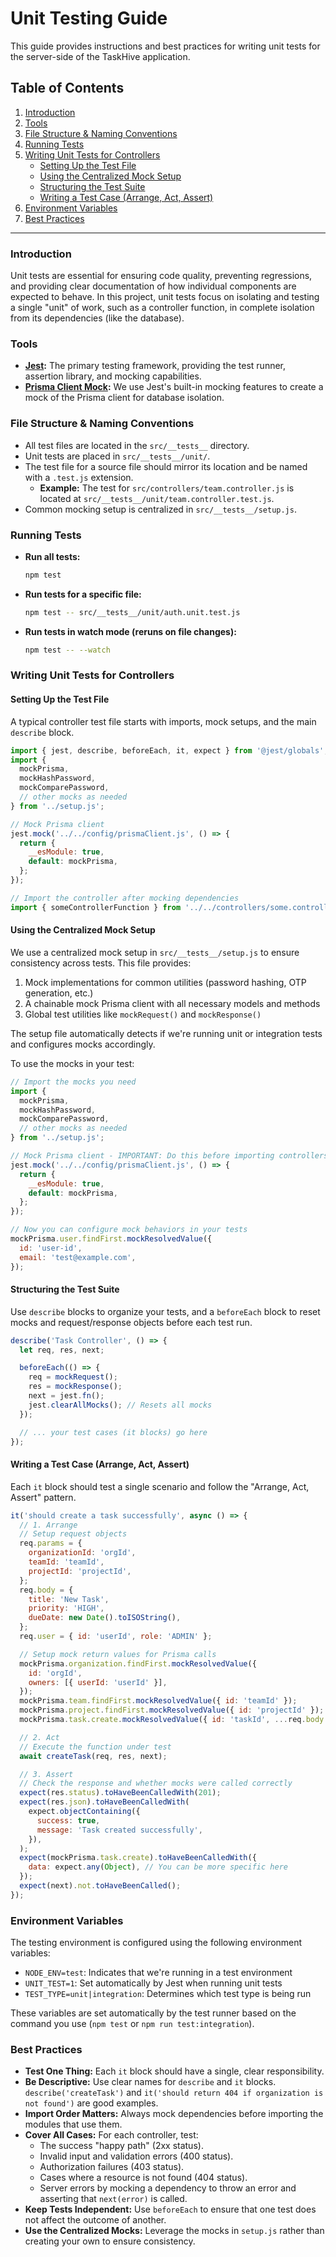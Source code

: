 # Unit Testing Guide

This guide provides instructions and best practices for writing unit tests for the server-side of the TaskHive application.

## Table of Contents

1. [Introduction](#introduction)
2. [Tools](#tools)
3. [File Structure & Naming Conventions](#file-structure--naming-conventions)
4. [Running Tests](#running-tests)
5. [Writing Unit Tests for Controllers](#writing-unit-tests-for-controllers)
   - [Setting Up the Test File](#setting-up-the-test-file)
   - [Using the Centralized Mock Setup](#using-the-centralized-mock-setup)
   - [Structuring the Test Suite](#structuring-the-test-suite)
   - [Writing a Test Case (Arrange, Act, Assert)](#writing-a-test-case-arrange-act-assert)
6. [Environment Variables](#environment-variables)
7. [Best Practices](#best-practices)

---

### Introduction

Unit tests are essential for ensuring code quality, preventing regressions, and providing clear documentation of how individual components are expected to behave. In this project, unit tests focus on isolating and testing a single "unit" of work, such as a controller function, in complete isolation from its dependencies (like the database).

### Tools

- **[Jest](https://jestjs.io/):** The primary testing framework, providing the test runner, assertion library, and mocking capabilities.
- **[Prisma Client Mock](https://www.prisma.io/docs/guides/testing/unit-testing):** We use Jest's built-in mocking features to create a mock of the Prisma client for database isolation.

### File Structure & Naming Conventions

- All test files are located in the `src/__tests__` directory.
- Unit tests are placed in `src/__tests__/unit/`.
- The test file for a source file should mirror its location and be named with a `.test.js` extension.
  - **Example:** The test for `src/controllers/team.controller.js` is located at `src/__tests__/unit/team.controller.test.js`.
- Common mocking setup is centralized in `src/__tests__/setup.js`.

### Running Tests

- **Run all tests:**

  ```bash
  npm test
  ```

- **Run tests for a specific file:**

  ```bash
  npm test -- src/__tests__/unit/auth.unit.test.js
  ```

- **Run tests in watch mode (reruns on file changes):**

  ```bash
  npm test -- --watch
  ```

### Writing Unit Tests for Controllers

#### Setting Up the Test File

A typical controller test file starts with imports, mock setups, and the main `describe` block.

```javascript
import { jest, describe, beforeEach, it, expect } from '@jest/globals';
import {
  mockPrisma,
  mockHashPassword,
  mockComparePassword,
  // other mocks as needed
} from '../setup.js';

// Mock Prisma client
jest.mock('../../config/prismaClient.js', () => {
  return {
    __esModule: true,
    default: mockPrisma,
  };
});

// Import the controller after mocking dependencies
import { someControllerFunction } from '../../controllers/some.controller.js';
```

#### Using the Centralized Mock Setup

We use a centralized mock setup in `src/__tests__/setup.js` to ensure consistency across tests. This file provides:

1. Mock implementations for common utilities (password hashing, OTP generation, etc.)
2. A chainable mock Prisma client with all necessary models and methods
3. Global test utilities like `mockRequest()` and `mockResponse()`

The setup file automatically detects if we're running unit or integration tests and configures mocks accordingly.

To use the mocks in your test:

```javascript
// Import the mocks you need
import {
  mockPrisma,
  mockHashPassword,
  mockComparePassword,
  // other mocks as needed
} from '../setup.js';

// Mock Prisma client - IMPORTANT: Do this before importing controllers
jest.mock('../../config/prismaClient.js', () => {
  return {
    __esModule: true,
    default: mockPrisma,
  };
});

// Now you can configure mock behaviors in your tests
mockPrisma.user.findFirst.mockResolvedValue({
  id: 'user-id',
  email: 'test@example.com',
});
```

#### Structuring the Test Suite

Use `describe` blocks to organize your tests, and a `beforeEach` block to reset mocks and request/response objects before each test run.

```javascript
describe('Task Controller', () => {
  let req, res, next;

  beforeEach(() => {
    req = mockRequest();
    res = mockResponse();
    next = jest.fn();
    jest.clearAllMocks(); // Resets all mocks
  });

  // ... your test cases (it blocks) go here
});
```

#### Writing a Test Case (Arrange, Act, Assert)

Each `it` block should test a single scenario and follow the "Arrange, Act, Assert" pattern.

```javascript
it('should create a task successfully', async () => {
  // 1. Arrange
  // Setup request objects
  req.params = {
    organizationId: 'orgId',
    teamId: 'teamId',
    projectId: 'projectId',
  };
  req.body = {
    title: 'New Task',
    priority: 'HIGH',
    dueDate: new Date().toISOString(),
  };
  req.user = { id: 'userId', role: 'ADMIN' };

  // Setup mock return values for Prisma calls
  mockPrisma.organization.findFirst.mockResolvedValue({
    id: 'orgId',
    owners: [{ userId: 'userId' }],
  });
  mockPrisma.team.findFirst.mockResolvedValue({ id: 'teamId' });
  mockPrisma.project.findFirst.mockResolvedValue({ id: 'projectId' });
  mockPrisma.task.create.mockResolvedValue({ id: 'taskId', ...req.body });

  // 2. Act
  // Execute the function under test
  await createTask(req, res, next);

  // 3. Assert
  // Check the response and whether mocks were called correctly
  expect(res.status).toHaveBeenCalledWith(201);
  expect(res.json).toHaveBeenCalledWith(
    expect.objectContaining({
      success: true,
      message: 'Task created successfully',
    }),
  );
  expect(mockPrisma.task.create).toHaveBeenCalledWith({
    data: expect.any(Object), // You can be more specific here
  });
  expect(next).not.toHaveBeenCalled();
});
```

### Environment Variables

The testing environment is configured using the following environment variables:

- `NODE_ENV=test`: Indicates that we're running in a test environment
- `UNIT_TEST=1`: Set automatically by Jest when running unit tests
- `TEST_TYPE=unit|integration`: Determines which test type is being run

These variables are set automatically by the test runner based on the command you use (`npm test` or `npm run test:integration`).

### Best Practices

- **Test One Thing:** Each `it` block should have a single, clear responsibility.
- **Be Descriptive:** Use clear names for `describe` and `it` blocks. `describe('createTask')` and `it('should return 404 if organization is not found')` are good examples.
- **Import Order Matters:** Always mock dependencies before importing the modules that use them.
- **Cover All Cases:** For each controller, test:
  - The success "happy path" (2xx status).
  - Invalid input and validation errors (400 status).
  - Authorization failures (403 status).
  - Cases where a resource is not found (404 status).
  - Server errors by mocking a dependency to throw an error and asserting that `next(error)` is called.
- **Keep Tests Independent:** Use `beforeEach` to ensure that one test does not affect the outcome of another.
- **Use the Centralized Mocks:** Leverage the mocks in `setup.js` rather than creating your own to ensure consistency.
